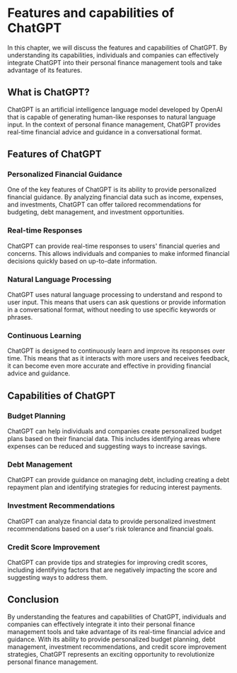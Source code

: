 Features and capabilities of ChatGPT
======================================================================

In this chapter, we will discuss the features and capabilities of ChatGPT. By understanding its capabilities, individuals and companies can effectively integrate ChatGPT into their personal finance management tools and take advantage of its features.

What is ChatGPT?
----------------

ChatGPT is an artificial intelligence language model developed by OpenAI that is capable of generating human-like responses to natural language input. In the context of personal finance management, ChatGPT provides real-time financial advice and guidance in a conversational format.

Features of ChatGPT
-------------------

### Personalized Financial Guidance

One of the key features of ChatGPT is its ability to provide personalized financial guidance. By analyzing financial data such as income, expenses, and investments, ChatGPT can offer tailored recommendations for budgeting, debt management, and investment opportunities.

### Real-time Responses

ChatGPT can provide real-time responses to users' financial queries and concerns. This allows individuals and companies to make informed financial decisions quickly based on up-to-date information.

### Natural Language Processing

ChatGPT uses natural language processing to understand and respond to user input. This means that users can ask questions or provide information in a conversational format, without needing to use specific keywords or phrases.

### Continuous Learning

ChatGPT is designed to continuously learn and improve its responses over time. This means that as it interacts with more users and receives feedback, it can become even more accurate and effective in providing financial advice and guidance.

Capabilities of ChatGPT
-----------------------

### Budget Planning

ChatGPT can help individuals and companies create personalized budget plans based on their financial data. This includes identifying areas where expenses can be reduced and suggesting ways to increase savings.

### Debt Management

ChatGPT can provide guidance on managing debt, including creating a debt repayment plan and identifying strategies for reducing interest payments.

### Investment Recommendations

ChatGPT can analyze financial data to provide personalized investment recommendations based on a user's risk tolerance and financial goals.

### Credit Score Improvement

ChatGPT can provide tips and strategies for improving credit scores, including identifying factors that are negatively impacting the score and suggesting ways to address them.

Conclusion
----------

By understanding the features and capabilities of ChatGPT, individuals and companies can effectively integrate it into their personal finance management tools and take advantage of its real-time financial advice and guidance. With its ability to provide personalized budget planning, debt management, investment recommendations, and credit score improvement strategies, ChatGPT represents an exciting opportunity to revolutionize personal finance management.
